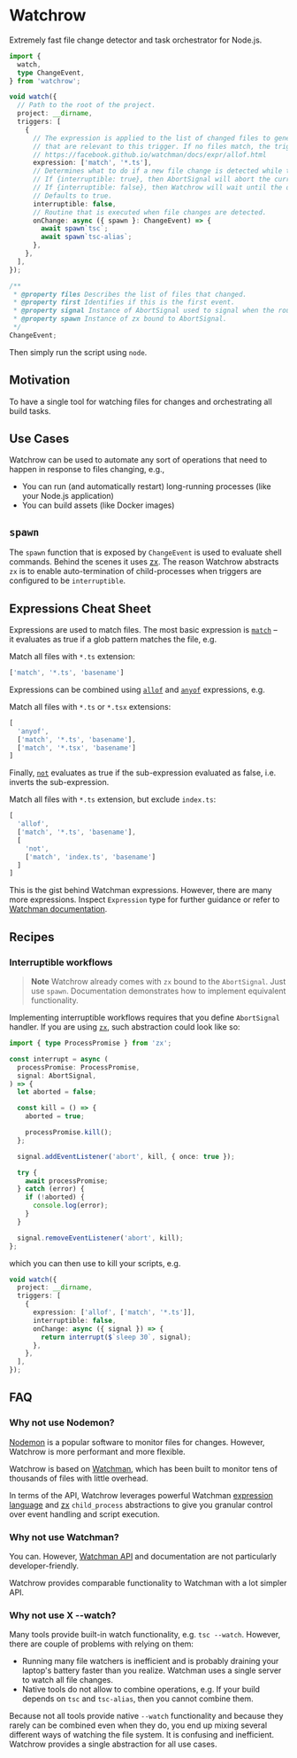 # Watchrow

Extremely fast file change detector and task orchestrator for Node.js.

```ts
import {
  watch,
  type ChangeEvent,
} from 'watchrow';

void watch({
  // Path to the root of the project.
  project: __dirname,
  triggers: [
    {
      // The expression is applied to the list of changed files to generate the set of files
      // that are relevant to this trigger. If no files match, the trigger will not be invoked.
      // https://facebook.github.io/watchman/docs/expr/allof.html
      expression: ['match', '*.ts'],
      // Determines what to do if a new file change is detected while the trigger is executing.
      // If {interruptible: true}, then AbortSignal will abort the current onChange routine.
      // If {interruptible: false}, then Watchrow will wait until the onChange routine completes.
      // Defaults to true.
      interruptible: false,
      // Routine that is executed when file changes are detected.
      onChange: async ({ spawn }: ChangeEvent) => {
        await spawn`tsc`;
        await spawn`tsc-alias`;
      },
    },
  ],
});

/**
 * @property files Describes the list of files that changed.
 * @property first Identifies if this is the first event.
 * @property signal Instance of AbortSignal used to signal when the routine should be aborted.
 * @property spawn Instance of zx bound to AbortSignal.
 */
ChangeEvent;
```

Then simply run the script using `node`.

## Motivation

To have a single tool for watching files for changes and orchestrating all build tasks.

## Use Cases

Watchrow can be used to automate any sort of operations that need to happen in response to files changing, e.g.,

* You can run (and automatically restart) long-running processes (like your Node.js application)
* You can build assets (like Docker images)

## `spawn`

The `spawn` function that is exposed by `ChangeEvent` is used to evaluate shell commands. Behind the scenes it uses [zx](https://github.com/google/zx). The reason Watchrow abstracts `zx` is to enable auto-termination of child-processes when triggers are configured to be `interruptible`.

## Expressions Cheat Sheet

Expressions are used to match files. The most basic expression is [`match`](https://facebook.github.io/watchman/docs/expr/match.html) – it evaluates as true if a glob pattern matches the file, e.g.

Match all files with `*.ts` extension:

```ts
['match', '*.ts', 'basename']
```

Expressions can be combined using [`allof`](https://facebook.github.io/watchman/docs/expr/allof.html) and [`anyof`](https://facebook.github.io/watchman/docs/expr/anyof.html) expressions, e.g.

Match all files with `*.ts` or `*.tsx` extensions:

```ts
[
  'anyof', 
  ['match', '*.ts', 'basename'],
  ['match', '*.tsx', 'basename']
]
```

Finally, [`not`](https://facebook.github.io/watchman/docs/expr/not.html) evaluates as true if the sub-expression evaluated as false, i.e. inverts the sub-expression.

Match all files with `*.ts` extension, but exclude `index.ts`:

```ts
[
  'allof', 
  ['match', '*.ts', 'basename'],
  [
    'not',
    ['match', 'index.ts', 'basename']
  ]
]
```

This is the gist behind Watchman expressions. However, there are many more expressions. Inspect `Expression` type for further guidance or refer to [Watchman documentation](https://facebook.github.io/watchman/docs/install.html).

## Recipes

### Interruptible workflows

> **Note** Watchrow already comes with `zx` bound to the `AbortSignal`. Just use `spawn`. Documentation demonstrates how to implement equivalent functionality.

Implementing interruptible workflows requires that you define `AbortSignal` handler. If you are using [`zx`](https://npmjs.com/zx), such abstraction could look like so:

```ts
import { type ProcessPromise } from 'zx';

const interrupt = async (
  processPromise: ProcessPromise,
  signal: AbortSignal,
) => {
  let aborted = false;

  const kill = () => {
    aborted = true;

    processPromise.kill();
  };

  signal.addEventListener('abort', kill, { once: true });

  try {
    await processPromise;
  } catch (error) {
    if (!aborted) {
      console.log(error);
    }
  }

  signal.removeEventListener('abort', kill);
};
```

which you can then use to kill your scripts, e.g.

```ts
void watch({
  project: __dirname,
  triggers: [
    {
      expression: ['allof', ['match', '*.ts']],
      interruptible: false,
      onChange: async ({ signal }) => {
        return interrupt($`sleep 30`, signal);
      },
    },
  ],
});
```

## FAQ

### Why not use Nodemon?

[Nodemon](https://nodemon.io/) is a popular software to monitor files for changes. However, Watchrow is more performant and more flexible.

Watchrow is based on [Watchman](https://facebook.github.io/watchman/), which has been built to monitor tens of thousands of files with little overhead.

In terms of the API, Watchrow leverages powerful Watchman [expression language](#expressions-cheat-sheet) and [zx](https://github.com/google/zx) `child_process` abstractions to give you granular control over event handling and script execution.

### Why not use Watchman?

You can. However, [Watchman API](https://facebook.github.io/watchman/docs/nodejs.html) and documentation are not particularly developer-friendly.

Watchrow provides comparable functionality to Watchman with a lot simpler API.

### Why not use X --watch?

Many tools provide built-in watch functionality, e.g. `tsc --watch`. However, there are couple of problems with relying on them:

* Running many file watchers is inefficient and is probably draining your laptop's battery faster than you realize. Watchman uses a single server to watch all file changes.
* Native tools do not allow to combine operations, e.g. If your build depends on `tsc` and `tsc-alias`, then you cannot combine them.

Because not all tools provide native `--watch` functionality and because they rarely can be combined even when they do, you end up mixing several different ways of watching the file system. It is confusing and inefficient. Watchrow provides a single abstraction for all use cases.